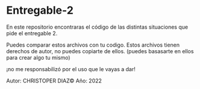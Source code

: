 # Entregable-2
En este repositorio encontraras el código de las distintas situaciones que pide el entregable 2.


Puedes comparar estos archivos con tu codigo. 
Estos archivos tienen derechos de autor, no puedes copiarte de ellos.
(puedes basasarte en ellos para crear algo tu mismo)

¡no me responsabilizó por el uso que le vayas a dar!

Autor: CHRISTOPER DIAZ©   Año: 2022

